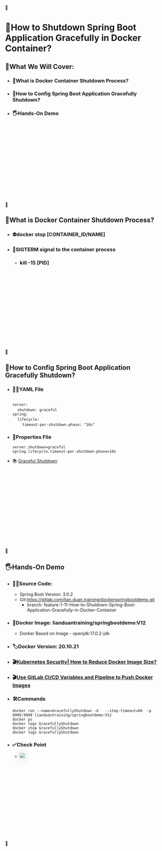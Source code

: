📌
# **🌱How to Shutdown Spring Boot Application Gracefully in Docker Container?**
## **📣What We Will Cover:**      

- **<h3>🐳What is Docker Container Shutdown Process?</h3>**
  
- **<h3>📑How to Config Spring Boot Application Gracefully Shutdown?</h3>**
  
- **<h3>🖐️Hands-On Demo</h3>**

<br>
<br>
<br>
<br>
<br>
<br>
<br>
<br>
<br>
<br>   
<br>
<br>
<br>  
<br>
<br>    
📌 

##  **🐳What is Docker Container Shutdown Process?**

- **<h3>⛔docker stop [CONTAINER_ID/NAME]</h3>**

- **<h3>📡SIGTERM signal to the container process </h3>**
  
  - **<h3>kill -15 [PID]</h3>**


  

<br>
<br>
<br>
<br>
<br>
<br>
<br>
<br>
<br>
<br>   
<br>
<br>
<br>  
<br>
<br>    
📌 

##  **📑How to Config Spring Boot Application Gracefully Shutdown?**

- **<h3>👩‍💻YAML File</h3>**  
    `server:`  
     &nbsp; &nbsp;  `shutdown: graceful`  
    `spring:`   
      &nbsp; &nbsp; `lifecycle: `   
        &nbsp; &nbsp; &nbsp; &nbsp;  `timeout-per-shutdown-phase: "10s" `   
 




- **<h3>📃Properties File</h3>**  

 
    `server.shutdown=graceful`   
    `spring.lifecycle.timeout-per-shutdown-phase=10s` 

- 📚 [Graceful Shutdown](https://docs.spring.io/spring-boot/docs/current/reference/html/web.html#web.graceful-shutdown)  
<br>
<br>
<br>
<br>
<br>
<br>
<br>
<br>
<br>
<br>   
<br>
<br>
<br>  
<br>
<br>    
📌 

##  **🖐️Hands-On Demo**
- **<h3>👨‍💻Source Code:</h3>** 
  
  - Spring Boot Version: 3.0.2
  - Git:https://gitlab.com/lian.duan.training/dockerspringbootdemo.git
    - branch: feature-1-11-How-to-Shutdown-Spring-Boot-Application-Gracefully-in-Docker-Container
- **<h3>🌌Docker Image: lianduantraining/springbootdemo:V12</h3>** 
  - Docker Based on Image - openjdk:17.0.2-jdk
- **<h3>🏷️Docker Version: 20.10.21</h3>** 
- **<h3>🎬[Kubernetes Security| How to Reduce Docker Image Size?](https://studio.youtube.com/video/AWLOEha30Yk/edit)</h3>**
- **<h3>🎬[Use GitLab CI/CD Variables and Pipeline to Push Docker Images](https://youtu.be/lwDYRSdkTrk)</h3>**
- **<h3>🛠️Commands</h3>**

      docker run --name=GracefullyShutdown -d   --stop-timeout=60  -p 9999:9999 lianduantraining/springbootdemo:V12
      docker ps
      docker logs GracefullyShutdown
      docker stop GracefullyShutdown
      docker logs GracefullyShutdown




- **<h3>✅Check Point</h3>** 
  - <div id="wrapper-div" style="box-shadow: 0px 2px 25px rgba(0, 0, 0, .25);  width:fit-content"  width="400px"><image src='./images/result.jpg'  > </div> 

<br>
<br>
<br>
<br>
<br>
<br>
<br>
<br>
<br>
<br>   
<br>
<br>
<br>  
<br>
<br>    
📌 